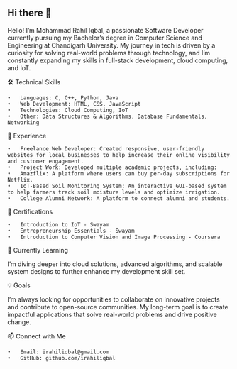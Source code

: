 ## Hi there 👋

Hello! I’m Mohammad Rahil Iqbal, a passionate Software Developer currently pursuing my Bachelor’s degree in Computer Science and Engineering at Chandigarh University. My journey in tech is driven by a curiosity for solving real-world problems through technology, and I’m constantly expanding my skills in full-stack development, cloud computing, and IoT.

🛠 Technical Skills

	•	Languages: C, C++, Python, Java
	•	Web Development: HTML, CSS, JavaScript
	•	Technologies: Cloud Computing, IoT
	•	Other: Data Structures & Algorithms, Database Fundamentals, Networking

💼 Experience

	•	Freelance Web Developer: Created responsive, user-friendly websites for local businesses to help increase their online visibility and customer engagement.
	•	Project Work: Developed multiple academic projects, including:
	•	Amazflix: A platform where users can buy per-day subscriptions for Netflix.
	•	IoT-Based Soil Monitoring System: An interactive GUI-based system to help farmers track soil moisture levels and optimize irrigation.
	•	College Alumni Network: A platform to connect alumni and students.

📜 Certifications

	•	Introduction to IoT - Swayam
	•	Entrepreneurship Essentials - Swayam
	•	Introduction to Computer Vision and Image Processing - Coursera

🌱 Currently Learning

I’m diving deeper into cloud solutions, advanced algorithms, and scalable system designs to further enhance my development skill set.

💡 Goals

I’m always looking for opportunities to collaborate on innovative projects and contribute to open-source communities. My long-term goal is to create impactful applications that solve real-world problems and drive positive change.

📫 Connect with Me

	•	Email: irahiliqbal@gmail.com
	•	GitHub: github.com/irahiliqbal

<!--
**irahiliqbal/irahiliqbal** is a ✨ _special_ ✨ repository because its `README.md` (this file) appears on your GitHub profile.

Here are some ideas to get you started:

- 🔭 I’m currently working on ...
- 🌱 I’m currently learning ...
- 👯 I’m looking to collaborate on ...
- 🤔 I’m looking for help with ...
- 💬 Ask me about ...
- 📫 How to reach me: ...
- 😄 Pronouns: ...
- ⚡ Fun fact: ...
-->

